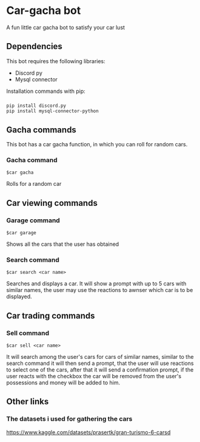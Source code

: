 # Car-gacha bot
A fun little car gacha bot to satisfy your car lust

## Dependencies
This bot requires the following libraries:

- Discord py
- Mysql connector

Installation commands with pip:
#####
    pip install discord.py
    pip install mysql-connector-python


## Gacha commands
This bot has a car gacha function, in which you can roll for random cars.

### Gacha command
    $car gacha
Rolls for a random car

## Car viewing commands

### Garage command
    $car garage
Shows all the cars that the user has obtained

### Search command
    $car search <car name>
Searches and displays a car. It will show a prompt with up to 5 cars with similar names, the user may use the reactions to awnser which car is to be displayed.


## Car trading commands

### Sell command
    $car sell <car name>
It will search among the user's cars for cars of similar names, similar to the search command it will then send a prompt, that the user will use reactions to select one of the cars, after that it will send a confirmation prompt, if the user reacts with the checkbox the car will be removed from the user's possessions and money will be added to him.


## Other links

### The datasets i used for gathering the cars
https://www.kaggle.com/datasets/prasertk/gran-turismo-6-carsd